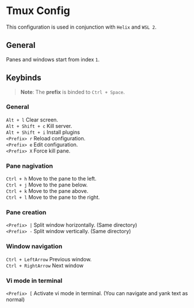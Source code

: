 # Tmux Config

This configuration is used in conjunction with `Helix` and `WSL 2`.

## General
Panes and windows start from index `1`.

## Keybinds

> **Note**: The __**prefix**__ is binded to `Ctrl + Space`.

### General
`Alt + l` Clear screen. \
`Alt + Shift + c` Kill server. \
`Alt + Shift + i` Install plugins \
`<Prefix> r` Reload configuration. \
`<Prefix> e` Edit configuration. \
`<Prefix> X` Force kill pane. 

### Pane nagivation
`Ctrl + h` Move to the pane to the left.\
`Ctrl + j` Move to the pane below.\
`Ctrl + k` Move to the pane above.\
`Ctrl + l` Move to the pane to the right.

### Pane creation
`<Prefix> |` Split window horizontally. (Same directory) \
`<Prefix> -` Split window vertically. (Same directory)

### Window navigation
`Ctrl + LeftArrow` Previous window.\
`Ctrl + RightArrow` Next window

### Vi mode in terminal
`<Prefix> [` Activate vi mode in terminal. (You can navigate and yank text as normal)




